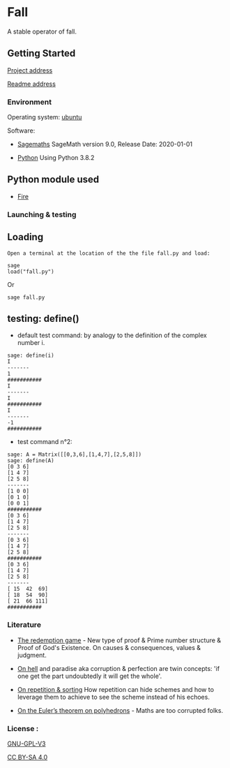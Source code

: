 # Fall

A stable operator of fall.

## Getting Started

[Project address](https://github.com/bourinus/Fall) 

[Readme address](https://github.com/bourinus/Fall/blob/master/readme.md)

### Environment

 Operating system: 
 	[ubuntu](https://ubuntu.com/download)

 Software:  
 * [Sagemaths](https://www.sagemath.org/)	SageMath version 9.0, Release Date: 2020-01-01 

 * [Python](https://www.python.org/downloads/release/python-382/) 	Using Python 3.8.2

## Python module used
 * [Fire](https://github.com/google/python-fire)

### Launching & testing

## Loading
	Open a terminal at the location of the the file fall.py and load:
```
sage
load("fall.py")   
```
Or
```
sage fall.py 
```
## testing: define()

 * default test command: by analogy to the definition of the complex number i.
 ```
 sage: define(i)                            
 I
 -------
 1
 ###########
 I
 -------
 I
 ###########
 I
 -------
 -1
 ###########
 ```
* test command n°2: 

 ```
 sage: A = Matrix([[0,3,6],[1,4,7],[2,5,8]])
 sage: define(A)
 [0 3 6]
 [1 4 7]
 [2 5 8]
 -------
 [1 0 0]
 [0 1 0]
 [0 0 1]
 ###########
 [0 3 6]
 [1 4 7]
 [2 5 8]
 -------
 [0 3 6]
 [1 4 7]
 [2 5 8]
 ###########
 [0 3 6]
 [1 4 7]
 [2 5 8]
 -------
 [ 15  42  69]
 [ 18  54  90]
 [ 21  66 111]
 ###########
 
 ```


### Literature

 * [The redemption game](https://github.com/bourinus/Fall/blob/master/doc/txt%20in%20progress/work_david.txt) - New type of proof & Prime number structure & Proof of God's Existence. On causes & consequences, values & judgment. 

 * [On hell](https://github.com/bourinus/Fall/blob/master/doc/txt%20in%20progress/On%20hell.txt) and paradise aka corruption & perfection are twin concepts: 'if one get the part undoubtedly it will get the  whole'. 

 * [On repetition & sorting](https://github.com/bourinus/Fall/blob/master/doc/txt%20in%20progress/structure.txt) How repetition can hide schemes and how to leverage them to achieve to see the scheme instead of his echoes.

 * [On the Euler’s theorem on polyhedrons](https://github.com/bourinus/Fall/blob/master/doc/txt%20in%20progress/On%20Euler%20%26%20polyhedrons.txt) - Maths are too corrupted folks.

### License :

 [GNU-GPL-V3](https://www.gnu.org/licenses/gpl-3.0.fr.html) 

 [CC BY-SA 4.0](https://creativecommons.org/licenses/by-sa/4.0/) 

  
